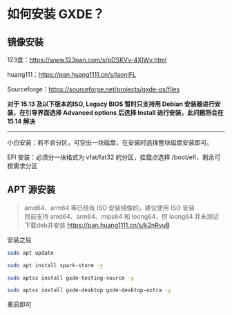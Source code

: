 # 如何安装 GXDE？

## 镜像安装

123盘：https://www.123pan.com/s/pDSKVv-4XIWv.html

huang111：https://pan.huang1111.cn/s/laonjFL

Sourceforge：https://sourceforge.net/projects/gxde-os/files

**对于 15.13 及以下版本的ISO, Legacy BIOS 暂时只支持用 Debian 安装器进行安装，在引导界面选择 Advanced options 后选择 Install 进行安装，此问题将会在 15.14 解决**

---

小白安装：若不会分区，可空出一块磁盘，在安装时选择整块磁盘安装即可。

EFI 安装：必须分一块格式为 vfat/fat32 的分区，挂载点选择 /boot/efi，剩余可按需求分区


## APT 源安装
> amd64、arm64 等已经有 ISO 安装镜像的，建议使用 ISO 安装  
> 目前支持 amd64、arm64、mips64 和 loong64，但 loong64 并未测试
下载deb并安装 https://pan.huang1111.cn/s/k2nRvuB

安装之后

```bash
sudo apt update

sudo apt install spark-store -y

sudo aptss install gxde-testing-source -y

sudo aptss install gxde-desktop gxde-desktop-extra -y

```

重启即可